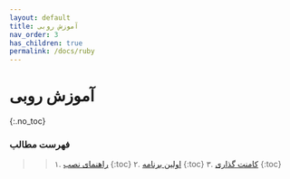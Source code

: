 ```yaml
---
layout: default
title: آموزش روبی
nav_order: 3
has_children: true
permalink: /docs/ruby
---
```


# آموزش روبی
{:.no_toc}

### **فهرست مطالب**

>>۱.  [راهنمای نصب](http://www.localhost:4000/docs/ruby/the_setup)
{:toc}
>>۲.   [اولین برنامه](http://www.localhost:4000/docs/ruby/a_good_first_program)
{:toc}
>>۳.    [کامنت گذاری](http://www.localhost:4000/docs/ruby/comments_and_pound_characters)
{:toc}
<!-- [دسترسی به داده های آرایه](http://www.localhost:4000/docs/ruby/accessing_elements_of_arrays)
[دسترسی به داده های آرایه](http://www.localhost:4000/docs/ruby/accessing_elements_of_arrays)
[دسترسی به داده های آرایه](http://www.localhost:4000/docs/ruby/accessing_elements_of_arrays)
[دسترسی به داده های آرایه](http://www.localhost:4000/docs/ruby/accessing_elements_of_arrays)
[دسترسی به داده های آرایه](http://www.localhost:4000/docs/ruby/accessing_elements_of_arrays)
[دسترسی به داده های آرایه](http://www.localhost:4000/docs/ruby/accessing_elements_of_arrays) -->







<!-- To make it as easy as possible to write documentation in plain Markdown, most ruby are styled using default Markdown elements with few additional CSS classes needed.
{: .fs-6 .fw-300 } -->
